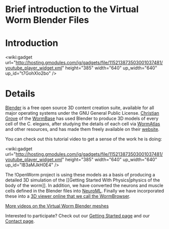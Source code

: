 # Brief introduction to the Virtual Worm Blender Files

# Introduction

<wiki:gadget url="http://hosting.gmodules.com/ig/gadgets/file/115213873503001037481/youtube_player_widget.xml" height="385" width="640" up_width="640" up_id="t7GohXlo2bo" />

# Details

[Blender](http://www.blender.org/) is a free open source 3D content creation suite, available for all major operating systems under the GNU General Public License.  [Christian Grove](http://www.linkedin.com/pub/christian-grove/a/396/562) of the [WormBase](http://www.wormbase.org/) has used Blender to produce 3D models of every cell of the C. elegans, after studying the details of each cell via [WormAtlas](http://www.wormatlas.org/) and other resources, and has made them freely available on their [website](http://caltech.wormbase.org/virtualworm/).  

You can check out this tutorial video to get a sense of the work he is doing:

<wiki:gadget url="http://hosting.gmodules.com/ig/gadgets/file/115213873503001037481/youtube_player_widget.xml" height="385" width="640" up_width="640" up_id="lB3aMJkH0E4" />

The !OpenWorm project is using these models as a basis of producing a detailed 3D simulation of the [[Getting Started With Physics|physics of the body of the worm]].  In addition, we have converted the neurons and muscle cells defined in the Blender files into [NeuroML](GettingStartedWithNeuroML).  Finally we have incorporated these into a [3D viewer online that we call the WormBrowser](http://browser.openworm.org).

[More videos on the Virtual Worm Blender meshes](http://www.youtube.com/user/cgrove1111)

Interested to participate?  Check out our [Getting Started page](http://www.openworm.org/index.html#/getstarted) and our [Contact page](http://www.openworm.org/index.html#/contacts).
